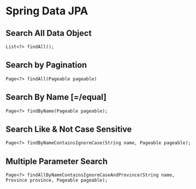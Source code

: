 # Spring Data JPA

## Search All Data Object
```
List<?> findAll();
```

## Search by Pagination
```
Page<?> findAll(Pageable pageable)
```

## Search By Name [=/equal]
```
Page<?> findByName(Pageable pageable);
```

## Search Like & Not Case Sensitive
```
Page<?> findByNameContainsIgnoreCase(String name, Pageable pageable);
```

## Multiple Parameter Search
```
Page<?> findAllByNameContainsIgnoreCaseAndProvince(String name, Province province, Pageable pageable);
```
